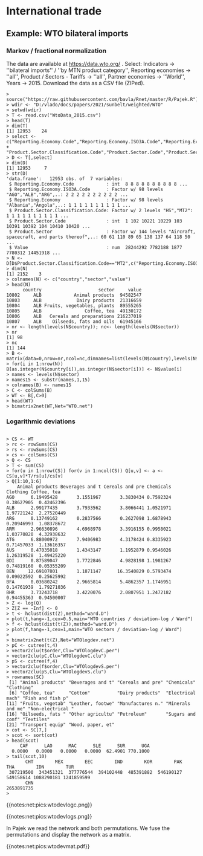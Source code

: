 # International trade

## Example: WTO bilateral imports

### Markov / fractional normalization 

The data are available at https://data.wto.org/ .   Select: Indicators -> ''bilateral imports'' / ''by MTN product category'',  Reporting economies -> ''all'', Product / Sectors - Tariffs -> ''all'', Partner economies -> ''World'', Years -> 2015. Download the data as a CSV file (ZIPed).

```
> source("https://raw.githubusercontent.com/bavla/Rnet/master/R/Pajek.R")
> wdir <- "D:/vlado/docs/papers/2021/sunbelt/weighted/WTO"
> setwd(wdir)
> T <- read.csv("WtoData_2015.csv")
> head(T)
> dim(T)
[1] 12953    24
> select <- c("Reporting.Economy.Code","Reporting.Economy.ISO3A.Code","Reporting.Economy", 
+   "Product.Sector.Classification.Code","Product.Sector.Code","Product.Sector","Value")
> D <- T[,select]
> dim(D)
[1] 12953     7
> str(D)
'data.frame':   12953 obs. of  7 variables:
 $ Reporting.Economy.Code            : int  8 8 8 8 8 8 8 8 8 8 ...
 $ Reporting.Economy.ISO3A.Code      : Factor w/ 98 levels "AGO","ALB","ARG",..: 2 2 2 2 2 2 2 2 2 2 ...
 $ Reporting.Economy                 : Factor w/ 98 levels "Albania","Angola",..: 1 1 1 1 1 1 1 1 1 1 ...
 $ Product.Sector.Classification.Code: Factor w/ 2 levels "HS","MT2": 1 1 1 1 1 1 1 1 1 1 ...
 $ Product.Sector.Code               : int  1 102 10221 10229 103 10391 10392 104 10410 10420 ...
 $ Product.Sector                    : Factor w/ 144 levels "Aircraft, spacecraft, and parts thereof",..: 60 61 110 89 65 138 137 64 118 50 ...
 $ Value                             : num  28244292 7782188 1877 7780312 14451918 ...
> N <- D[D$Product.Sector.Classification.Code=="MT2",c("Reporting.Economy.ISO3A.Code","Product.Sector","Value")]
> dim(N)
[1] 2152    3 
> colnames(N) <- c("country","sector","value")
> head(N)
      country                     sector     value
10802     ALB            Animal products  94582547
10803     ALB             Dairy products  21316659
10804     ALB Fruits, vegetables, plants  89555265
10805     ALB                Coffee, tea  49130172
10806     ALB   Cereals and preparations 216237019
10807     ALB    Oilseeds, fats and oils  61945166
> nr <- length(levels(N$country)); nc<- length(levels(N$sector))
> nr
[1] 98
> nc
[1] 144
> B <- matrix(data=0,nrow=nr,ncol=nc,dimnames=list(levels(N$country),levels(N$sector)))
> for(i in 1:nrow(N)) B[as.integer(N$country[i]),as.integer(N$sector[i])] <- N$value[i]
> names <- levels(N$sector)
> names15 <- substr(names,1,15)
> colnames(B) <- names15
> C <- colSums(B)
> WT <- B[,C>0]
> head(WT)
> bimatrix2net(WT,Net="WTO.net")
```


### Logarithmic deviations 


<code>
> CS <- WT
> rc <- rowSums(CS)
> rs <- rowSums(CS)
> cs <- colSums(CS)
> Q <- CS
> T <- sum(CS)
> for(u in 1:nrow(CS)) for(v in 1:ncol(CS)) Q[u,v] <- a <- CS[u,v]*T/rs[u]/cs[v] 
> Q[1:10,1:6]
    Animal products Beverages and t Cereals and pre Chemicals   Clothing Coffee, tea
AGO      6.19495428       3.1551967       3.3830434 0.7592324 0.38627905  0.42462396
ALB      2.99177435       3.7933562       3.8066441 1.0521971 1.97721242  2.27520449
ARG      0.13749162       0.2837566       0.2627098 1.6878943 0.20946993  1.08378672
ARM      2.96630896       4.6968978       3.3916155 0.9958021 1.03770820  4.32938632
ATG      6.88000972       7.9406983       4.3178424 0.8335923 0.71457033  1.13616357
AUS      0.47035018       1.4343147       1.1952879 0.9546026 1.26319528  1.49425220
BDI      0.87589047       1.7722846       4.9828198 1.1981267 0.74819160  0.05355209
BEN     12.69107801       1.1871147      16.3540829 0.5793474 0.09022592  0.25625992
BFA      0.03680242       2.9665814       5.4862357 1.1746951 0.14761939  1.79271036
BHR      3.73243718       3.4220076       2.0807951 1.2472182 0.94455363  0.94500007
> Z <- log(Q)
> Z[Z == -Inf] <- 0
> t <- hclust(dist(Z),method="ward.D")
> plot(t,hang=-1,cex=0.5,main="WTO countries / deviation-log / Ward")
> f <- hclust(dist(t(Z)),method="ward.D")
> plot(f,hang=-1,cex=1,main="WTO sectors / deviation-log / Ward")
> 
> bimatrix2net(t(Z),Net="WTOlogdev.net")
> pC <- cutree(t,4)
> vector2clu(t$order,Clu="WTOlogdevC.per")
> vector2clu(pC,Clu="WTOlogdevC.clu")
> pS <- cutree(f,4)
> vector2clu(f$order,Clu="WTOlogdevS.per")
> vector2clu(pS,Clu="WTOlogdevS.clu")
> rownames(SC)
 [1] "Animal products" "Beverages and t" "Cereals and pre" "Chemicals"       "Clothing"       
 [6] "Coffee, tea"     "Cotton"          "Dairy products"  "Electrical mach" "Fish and fish p"
[11] "Fruits, vegetab" "Leather, footwe" "Manufactures n." "Minerals and me" "Non-electrical "
[16] "Oilseeds, fats " "Other agricultu" "Petroleum"       "Sugars and conf" "Textiles"       
[21] "Transport equip" "Wood, paper, et"
> cot <- SC[7,]
> scot <- sort(cot)
> head(scot)
     CAF      LAO      MAC      SLE      SUR      UGA 
  0.0000   0.0000   0.0000   0.0000  62.4901 770.1000 
> tail(scot,10)
       CHT        MEX        EEC        IND        KOR        PAK        THA        IDN        TUR 
 307219500  343451321  377776544  394102448  485391882  546190127  549158614 1088290181 1241859599 
       CHN 
2653891735 
>
</code>

{{notes:net:pics:wtodevlogc.png}}

{{notes:net:pics:wtodevlogs.png}}

In Pajek we read the network and both permutations. We fuse the permutations and display the network as a matrix.

{{notes:net:pics:wtodevmat.pdf}}

